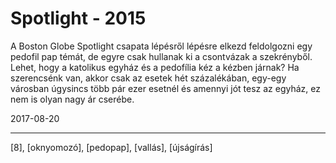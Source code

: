 # Spotlight - 2015

A Boston Globe Spotlight csapata lépésről lépésre elkezd feldolgozni egy pedofil pap témát, de egyre csak hullanak ki a csontvázak a szekrényből. Lehet, hogy a katolikus egyház és a pedofília kéz a kézben járnak? Ha szerencsénk van, akkor csak az esetek hét százalékában, egy-egy városban úgysincs több pár ezer esetnél és amennyi jót tesz az egyház, ez nem is olyan nagy ár cserébe.

2017-08-20

----

[8], [oknyomozó], [pedopap], [vallás], [újságírás]
